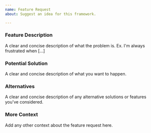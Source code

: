 ```yaml
---
name: Feature Request
about: Suggest an idea for this framework.

---
```


### Feature Description
A clear and concise description of what the problem is. Ex. I'm always frustrated when [...]

### Potential Solution
A clear and concise description of what you want to happen.

### Alternatives
A clear and concise description of any alternative solutions or features you've considered.

### More Context
Add any other context about the feature request here.

